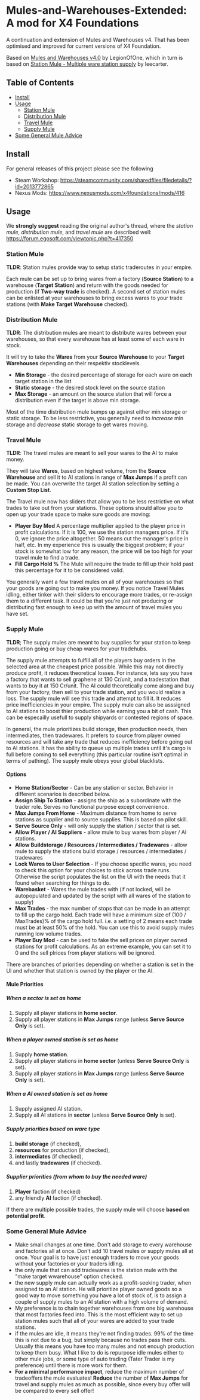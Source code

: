 # Mules-and-Warehouses-Extended: A mod for X4 Foundations
A continuation and extension of Mules and Warehouses v4.
That has been optimised and improved for current versions of X4 Foundation.

Based on [Mules and Warehouses v4.0](https://forum.egosoft.com/viewtopic.php?t=417350) by LegionOfOne, which in turn is based on [Station Mule - Multiple ware station supply](https://forum.egosoft.com/viewtopic.php?f=181&t=411837) by leecarter.

## Table of Contents

- [Install](#install)
- [Usage](#usage)
    - [Station Mule](#station-mule)
    - [Distribution Mule](#distribution-mule)
    - [Travel Mule](#travel-mule)
    - [Supply Mule](#supply-mule)
- [Some General Mule Advice](#some-general-mule-advice)

## Install
For general releases of this project please see the following

* Steam Workshop: https://steamcommunity.com/sharedfiles/filedetails/?id=2013772865
* Nexus Mods: https://www.nexusmods.com/x4foundations/mods/416

## Usage

We **strongly suggest** reading the original author's thread, where the *station mule*, *distribution mule*, and *travel mule* are described well:
https://forum.egosoft.com/viewtopic.php?t=417350

### Station Mule
**TLDR**: Station mules provide way to setup static traderoutes in your empire.

Each mule can be set up to bring wares from a factory (**Source Station**) to a warehouse (**Target Station**) and return with the goods needed for production (if **Two-way trade** is checked).
A second set of station mules can be enlisted at your warehouses to bring excess wares to your trade stations (with **Make Target Warehouse** checked).

### Distribution Mule
**TLDR**: The distribution mules are meant to distribute wares between your warehouses, so that every warehouse has at least some of each ware in stock.

It will try to take the **Wares** from your **Source Warehouse** to your **Target Warehouses** depending on their respektiv stocklevels.

- **Min Storage** - the desired percentage of storage for each ware on each target station in the list
- **Static storage** - the desired stock level on the source station
- **Max Storage** - an amount on the source station that will force a distribution even if the target is above min storage.

Most of the time distribution mule bumps up against either min storage or static storage. To be less restrictive, you generally need to *increase* min storage and *decrease* static storage to get wares moving.

### Travel Mule
**TLDR**: The travel mules are meant to sell your wares to the AI to make money.

They will take **Wares**, based on highest volume, from the **Source Warehouse** and sell it to AI stations in range of **Max Jumps** if a profit can be made.
You can overwrite the target AI station selection by setting a **Custom Stop List**.

The Travel mule now has sliders that allow you to be less restrictive on what trades to take out from your stations. These options should allow you to open up your trade space to make sure goods are moving:

- **Player Buy Mod** A percentage multiplier applied to the player price in profit calculations. If it is 100, we use the station managers price. If it's 0, we ignore the price altogether. 50 means cut the manager's price in half, etc. In my experience this is usually the biggest problem; if your stock is somewhat low for any reason, the price will be too high for your travel mule to find a trade.
- **Fill Cargo Hold %** The Mule will require the trade to fill up their hold past this percentage for it to be considered valid.

You generally want a few travel mules on all of your warehouses so that your goods are going out to make you money. If you notice Travel Mules idling, either tinker with their sliders to encourage more trades, or re-assign them to a different task. It could be that you're just not producing or distributing fast enough to keep up with the amount of travel mules you have set.


### Supply Mule
**TLDR**; The supply mules are meant to buy supplies for your station to keep production going or buy cheap wares for your tradehubs.

The supply mule attempts to fulfill all of the players buy orders in the selected area at the cheapest price possible. While this may not directly produce profit, it reduces theoretical losses. For instance, lets say you have a factory that wants to sell graphene at 130 Cr/unit, and a tradestation that wants to buy it at 150 Cr/unit. The AI could theoretically come along and buy from your factory, then sell to your trade station, and you would realize a loss. The supply mule will see this trade and attempt to fill it. It reduces price inefficiencies in your empire.
The supply mule can also be asssigned to AI stations to boost thier production while earning you a bit of cash. This can be especailly usefull to supply shipyards or contested regions of space.

In general, the mule prioritizes build storage, then production needs, then intermediates, then tradewares. It prefers to source from player owned resources and will take any trade that reduces inefficiency before going out to AI stations. It has the ability to queue up multiple trades until it's cargo is full before coming to sell everything (this particular routine isn't optimal in terms of pathing). The supply mule obeys your global blacklists.

#### Options

- **Home Station/Sector** - Can be any station or sector. Behavior in different scenarios is described below.
- **Assign Ship To Station** - assigns the ship as a subordinate with the trader role. Serves no functional purpose except convenience.
- **Max Jumps From Home** - Maximum distance from home to serve stations as supplier and to source supplies. This is based on pilot skill.
- **Serve Source Only** - will only supply the station / sector that is set.
- **Allow Player / AI Suppliers** - allow mule to buy wares from player / AI stations.
- **Allow Buildstorage / Resources / Intermediates / Tradewares** - allow mule to supply the stations build storage / resources / intermediates / tradewares
- **Lock Wares to User Selection** - If you choose specific wares, you need to check this option for your choices to stick across trade runs. Otherwise the script populates the list on the UI with the needs that it found when searching for things to do.
- **Warebasket** - Wares the mule trades with (if not locked, will be autopopulated and updated by the script with all wares of the station to supply)
- **Max Trades** - the max number of stops that can be made in an attempt to fill up the cargo hold. Each trade will have a minimum size of (100 / MaxTrades)% of the cargo hold full. i.e. a setting of 2 means each trade must be at least 50% of the hold. You can use this to avoid supply mules running low volume trades.
- **Player Buy Mod** - can be used to fake the sell prices on player owned stations for profit calculations. As an extreme example, you can set it to 0 and the sell plrices from player stations will be ignored.

There are branches of priorities depending on whether a station is set in the UI and whether that station is owned by the player or the AI.

#### Mule Priorities
##### When a sector is set as home
1. Supply all player stations in **home sector**.
2. Supply all player stations in **Max Jumps** range (unless **Serve Source Only** is set).

##### When a player owned station is set as home
1. Supply **home station**.
2. Supply all player stations in **home sector** (unless **Serve Source Only** is set).
3. Supply all player stations in **Max Jumps** range (unless **Serve Source Only** is set).

##### When a AI owned station is set as home
1. Supply assigned AI station.
2. Supply all AI stations in **sector** (unless **Serve Source Only** is set).

##### Supply priorities based on ware type

1. **build storage** (if checked),
2. **resources** for production (if checked),
3. **intermediates** (if checked),
2.  and lastly **tradewares** (if checked).

##### Supplier priorities (from whom to buy the needed ware)

1. **Player** faction (if checked)
2. any friendly **AI** faction (if checked).

If there are multiple possible trades, the supply mule will choose **based on potential profit**.

### Some General Mule Advice
- Make small changes at one time. Don't add storage to every warehouse and factories all at once. Don't add 10 travel mules or supply mules all at once. Your goal is to have just enough traders to move your goods without your factories or your traders idling. 
- the only mule that can add tradewares is the station mule with the "make target wwarehouse" option checked.
- the new supply mule can actually work as a profit-seeking trader, when assigned to an AI station. He will prioritize player owned goods so a good way to move something you have a lot of stock of, is to assign a couple of supply mules to an AI station with a high volume of demand. 
- My preference is to chain together warehouses from one big warehouse that most factories feed into. This is the most efficient way to set up station mules such that all of your wares are added to your trade stations.
- if the mules are idle, it means they're not finding trades. 99% of the time this is not due to a bug, but simply because no trades pass their cuts. Usually this means you have too many mules and not enough production to keep them busy. What I like to do is repurpose idle mules either to other mule jobs, or some type of auto trading (Tater Trader is my preference) until there is more work for them.
- **For a minimal performance impact**, reduce the maximum number of tradeoffers the mule evaluates! **Reduce** the number of **Max Jumps** for travel and supply mules as much as possible, since every buy offer will be compared to every sell offer!
